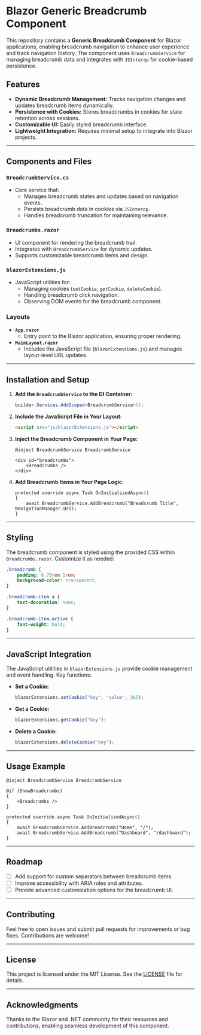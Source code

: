 
# Blazor Generic Breadcrumb Component

This repository contains a **Generic Breadcrumb Component** for Blazor applications, enabling breadcrumb navigation to enhance user experience and track navigation history. The component uses `BreadcrumbService` for managing breadcrumb data and integrates with `JSInterop` for cookie-based persistence.

## Features

- **Dynamic Breadcrumb Management:** Tracks navigation changes and updates breadcrumb items dynamically.
- **Persistence with Cookies:** Stores breadcrumbs in cookies for state retention across sessions.
- **Customizable UI:** Easily styled breadcrumb interface.
- **Lightweight Integration:** Requires minimal setup to integrate into Blazor projects.

---

## Components and Files

### **`BreadcrumbService.cs`**
- Core service that:
  - Manages breadcrumb states and updates based on navigation events.
  - Persists breadcrumb data in cookies via `JSInterop`.
  - Handles breadcrumb truncation for maintaining relevance.

### **`Breadcrumbs.razor`**
- UI component for rendering the breadcrumb trail.
- Integrates with `BreadcrumbService` for dynamic updates.
- Supports customizable breadcrumb items and design.

### **`blazorExtensions.js`**
- JavaScript utilities for:
  - Managing cookies (`setCookie`, `getCookie`, `deleteCookie`).
  - Handling breadcrumb click navigation.
  - Observing DOM events for the breadcrumb component.

### **Layouts**
- **`App.razor`**
  - Entry point to the Blazor application, ensuring proper rendering.
- **`MainLayout.razor`**
  - Includes the JavaScript file (`blazorExtensions.js`) and manages layout-level URL updates.

---

## Installation and Setup

1. **Add the `BreadcrumbService` to the DI Container:**
   ```csharp
   builder.Services.AddScoped<BreadcrumbService>();
   ```

2. **Include the JavaScript File in Your Layout:**
   ```html
   <script src="js/blazorExtensions.js"></script>
   ```

3. **Inject the Breadcrumb Component in Your Page:**
   ```razor
   @inject BreadcrumbService BreadcrumbService

   <div id="breadcrumbs">
       <Breadcrumbs />
   </div>
   ```

4. **Add Breadcrumb Items in Your Page Logic:**
   ```razor
   protected override async Task OnInitializedAsync()
   {
       await BreadcrumbService.AddBreadcrumb("Breadcrumb Title", NavigationManager.Uri);
   }
   ```

---

## Styling

The breadcrumb component is styled using the provided CSS within `Breadcrumbs.razor`. Customize it as needed:
```css
.breadcrumb {
    padding: 0.75rem 1rem;
    background-color: transparent;
}

.breadcrumb-item a {
    text-decoration: none;
}

.breadcrumb-item.active {
    font-weight: bold;
}
```

---

## JavaScript Integration

The JavaScript utilities in `blazorExtensions.js` provide cookie management and event handling. Key functions:
- **Set a Cookie:**
  ```javascript
  blazorExtensions.setCookie("key", "value", 365);
  ```
- **Get a Cookie:**
  ```javascript
  blazorExtensions.getCookie("key");
  ```
- **Delete a Cookie:**
  ```javascript
  blazorExtensions.deleteCookie("key");
  ```

---

## Usage Example

```razor
@inject BreadcrumbService BreadcrumbService

@if (ShowBreadcrumbs)
{
    <Breadcrumbs />
}

protected override async Task OnInitializedAsync()
{
    await BreadcrumbService.AddBreadcrumb("Home", "/");
    await BreadcrumbService.AddBreadcrumb("Dashboard", "/dashboard");
}
```

---

## Roadmap

- [ ] Add support for custom separators between breadcrumb items.
- [ ] Improve accessibility with ARIA roles and attributes.
- [ ] Provide advanced customization options for the breadcrumb UI.

---

## Contributing

Feel free to open issues and submit pull requests for improvements or bug fixes. Contributions are welcome!

---

## License

This project is licensed under the MIT License. See the [LICENSE](LICENSE) file for details.

---

## Acknowledgments

Thanks to the Blazor and .NET community for their resources and contributions, enabling seamless development of this component.
